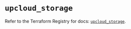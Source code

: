 # `upcloud_storage`

Refer to the Terraform Registry for docs: [`upcloud_storage`](https://registry.terraform.io/providers/upcloudltd/upcloud/5.0.2/docs/resources/storage).
